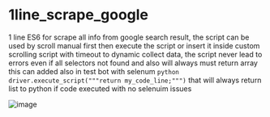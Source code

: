 # 1line_scrape_google
1 line ES6 for scrape all info from google search result, the script can be used by scroll manual first then execute the script or insert it inside custom scrolling script with timeout to dynamic collect data, the script never lead to errors even if all selectors not found and also will always must return array this can added also in test bot with selenum ```python driver.execute_script("""return my_code_line;""")``` that will always return list to python if code executed with no selenuim issues

![image](https://github.com/MahmoudHegazi/1line_scrape_google/assets/55125302/d76862a6-c163-4144-84ef-c76e99b8938e)
